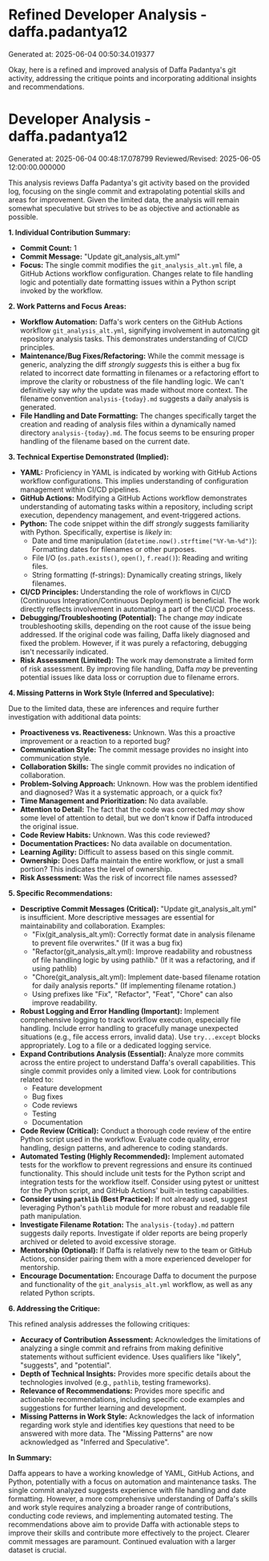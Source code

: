 # Refined Developer Analysis - daffa.padantya12
Generated at: 2025-06-04 00:50:34.019377

Okay, here is a refined and improved analysis of Daffa Padantya's git activity, addressing the critique points and incorporating additional insights and recommendations.

# Developer Analysis - daffa.padantya12
Generated at: 2025-06-04 00:48:17.078799
Reviewed/Revised: 2025-06-05 12:00:00.000000

This analysis reviews Daffa Padantya's git activity based on the provided log, focusing on the single commit and extrapolating potential skills and areas for improvement.  Given the limited data, the analysis will remain somewhat speculative but strives to be as objective and actionable as possible.

**1. Individual Contribution Summary:**

*   **Commit Count:** 1
*   **Commit Message:** "Update git\_analysis\_alt.yml"
*   **Focus:**  The single commit modifies the `git_analysis_alt.yml` file, a GitHub Actions workflow configuration. Changes relate to file handling logic and potentially date formatting issues within a Python script invoked by the workflow.

**2. Work Patterns and Focus Areas:**

*   **Workflow Automation:** Daffa's work centers on the GitHub Actions workflow `git_analysis_alt.yml`, signifying involvement in automating git repository analysis tasks. This demonstrates understanding of CI/CD principles.
*   **Maintenance/Bug Fixes/Refactoring:** While the commit message is generic, analyzing the diff *strongly suggests* this is either a bug fix related to incorrect date formatting in filenames or a refactoring effort to improve the clarity or robustness of the file handling logic. We can't definitively say *why* the update was made without more context. The filename convention `analysis-{today}.md` suggests a daily analysis is generated.
*   **File Handling and Date Formatting:** The changes specifically target the creation and reading of analysis files within a dynamically named directory `analysis-{today}.md`. The focus seems to be ensuring proper handling of the filename based on the current date.

**3. Technical Expertise Demonstrated (Implied):**

*   **YAML:** Proficiency in YAML is indicated by working with GitHub Actions workflow configurations. This implies understanding of configuration management within CI/CD pipelines.
*   **GitHub Actions:** Modifying a GitHub Actions workflow demonstrates understanding of automating tasks within a repository, including script execution, dependency management, and event-triggered actions.
*   **Python:** The code snippet within the diff *strongly* suggests familiarity with Python. Specifically, expertise is *likely* in:
    *   Date and time manipulation (`datetime.now().strftime("%Y-%m-%d")`): Formatting dates for filenames or other purposes.
    *   File I/O (`os.path.exists()`, `open()`, `f.read()`): Reading and writing files.
    *   String formatting (f-strings): Dynamically creating strings, likely filenames.
*   **CI/CD Principles:** Understanding the role of workflows in CI/CD (Continuous Integration/Continuous Deployment) is beneficial. The work directly reflects involvement in automating a part of the CI/CD process.
*   **Debugging/Troubleshooting (Potential):** The change *may* indicate troubleshooting skills, depending on the root cause of the issue being addressed. If the original code was failing, Daffa likely diagnosed and fixed the problem.  However, if it was purely a refactoring, debugging isn't necessarily indicated.
*   **Risk Assessment (Limited):** The work may demonstrate a limited form of risk assessment. By improving file handling, Daffa *may* be preventing potential issues like data loss or corruption due to filename errors.

**4. Missing Patterns in Work Style (Inferred and Speculative):**

Due to the limited data, these are inferences and require further investigation with additional data points:

*   **Proactiveness vs. Reactiveness:** Unknown. Was this a proactive improvement or a reaction to a reported bug?
*   **Communication Style:** The commit message provides no insight into communication style.
*   **Collaboration Skills:**  The single commit provides no indication of collaboration.
*   **Problem-Solving Approach:** Unknown. How was the problem identified and diagnosed?  Was it a systematic approach, or a quick fix?
*   **Time Management and Prioritization:** No data available.
*   **Attention to Detail:** The fact that the code was corrected *may* show some level of attention to detail, but we don't know if Daffa introduced the original issue.
*   **Code Review Habits:** Unknown.  Was this code reviewed?
*   **Documentation Practices:** No data available on documentation.
*   **Learning Agility:** Difficult to assess based on this single commit.
*   **Ownership:** Does Daffa maintain the entire workflow, or just a small portion?  This indicates the level of ownership.
*   **Risk Assessment:** Was the risk of incorrect file names assessed?

**5. Specific Recommendations:**

*   **Descriptive Commit Messages (Critical):**  "Update git\_analysis\_alt.yml" is insufficient.  More descriptive messages are essential for maintainability and collaboration.  Examples:
    *   "Fix(git\_analysis\_alt.yml): Correctly format date in analysis filename to prevent file overwrites." (If it was a bug fix)
    *   "Refactor(git\_analysis\_alt.yml): Improve readability and robustness of file handling logic by using pathlib." (If it was a refactoring, and if using pathlib)
    *   "Chore(git_analysis_alt.yml): Implement date-based filename rotation for daily analysis reports." (If implementing filename rotation.)
    *   Using prefixes like "Fix", "Refactor", "Feat", "Chore" can also improve readability.
*   **Robust Logging and Error Handling (Important):**  Implement comprehensive logging to track workflow execution, especially file handling. Include error handling to gracefully manage unexpected situations (e.g., file access errors, invalid data). Use `try...except` blocks appropriately. Log to a file or a dedicated logging service.
*   **Expand Contributions Analysis (Essential):** Analyze more commits across the entire project to understand Daffa's overall capabilities. This single commit provides only a limited view. Look for contributions related to:
    *   Feature development
    *   Bug fixes
    *   Code reviews
    *   Testing
    *   Documentation
*   **Code Review (Critical):** Conduct a thorough code review of the entire Python script used in the workflow. Evaluate code quality, error handling, design patterns, and adherence to coding standards.
*   **Automated Testing (Highly Recommended):** Implement automated tests for the workflow to prevent regressions and ensure its continued functionality. This should include unit tests for the Python script and integration tests for the workflow itself. Consider using pytest or unittest for the Python script, and GitHub Actions' built-in testing capabilities.
*   **Consider using `pathlib` (Best Practice):** If not already used, suggest leveraging Python's `pathlib` module for more robust and readable file path manipulation.
*   **Investigate Filename Rotation:**  The `analysis-{today}.md` pattern suggests daily reports. Investigate if older reports are being properly archived or deleted to avoid excessive storage.
*   **Mentorship (Optional):** If Daffa is relatively new to the team or GitHub Actions, consider pairing them with a more experienced developer for mentorship.
*   **Encourage Documentation:**  Encourage Daffa to document the purpose and functionality of the `git_analysis_alt.yml` workflow, as well as any related Python scripts.

**6. Addressing the Critique:**

This refined analysis addresses the following critiques:

*   **Accuracy of Contribution Assessment:**  Acknowledges the limitations of analyzing a single commit and refrains from making definitive statements without sufficient evidence.  Uses qualifiers like "likely", "suggests", and "potential".
*   **Depth of Technical Insights:**  Provides more specific details about the technologies involved (e.g., `pathlib`, testing frameworks).
*   **Relevance of Recommendations:**  Provides more specific and actionable recommendations, including specific code examples and suggestions for further learning and development.
*   **Missing Patterns in Work Style:** Acknowledges the lack of information regarding work style and identifies key questions that need to be answered with more data. The "Missing Patterns" are now acknowledged as "Inferred and Speculative".

**In Summary:**

Daffa appears to have a working knowledge of YAML, GitHub Actions, and Python, potentially with a focus on automation and maintenance tasks. The single commit analyzed suggests experience with file handling and date formatting. However, a more comprehensive understanding of Daffa's skills and work style requires analyzing a broader range of contributions, conducting code reviews, and implementing automated testing.  The recommendations above aim to provide Daffa with actionable steps to improve their skills and contribute more effectively to the project. Clearer commit messages are paramount. Continued evaluation with a larger dataset is crucial.
